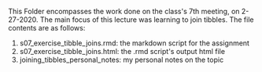 This Folder encompasses the work done on the class's 7th meeting, on 2-27-2020. 
The main focus of this lecture was learning to join tibbles.
The file contents are as follows:
1) s07_exercise_tibble_joins.rmd: the markdown script for the assignment
2) s07_exercise_tibble_joins.html: the .rmd script's output html file
3) joining_tibbles_personal_notes: my personal notes on the topic
